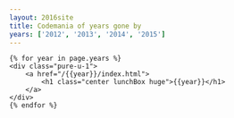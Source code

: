 ```yaml
---
layout: 2016site
title: Codemania of years gone by
years: ['2012', '2013', '2014', '2015']
---
```


<div class="parallax__layer parallax__layer--base">
<div class="pure-g">

	{% for year in page.years %}
	<div class="pure-u-1">
		<a href="/{{year}}/index.html">
			<h1 class="center lunchBox huge">{{year}}</h1>
		</a>
	</div>
	{% endfor %}

</div>
</div>